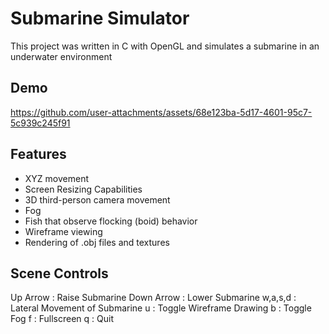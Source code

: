 # Submarine Simulator

This project was written in C with OpenGL and simulates a submarine in an underwater environment

## Demo

https://github.com/user-attachments/assets/68e123ba-5d17-4601-95c7-5c939c245f91

## Features

- XYZ movement
- Screen Resizing Capabilities
- 3D third-person camera movement
- Fog
- Fish that observe flocking (boid) behavior
- Wireframe viewing
- Rendering of .obj files and textures

## Scene Controls
Up Arrow   : Raise Submarine
Down Arrow : Lower Submarine
w,a,s,d    : Lateral Movement of Submarine
u          : Toggle Wireframe Drawing
b          : Toggle Fog
f          : Fullscreen
q          : Quit
